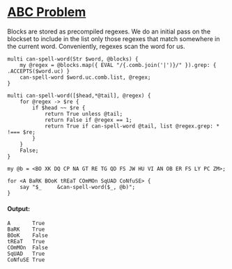 [1]: http://rosettacode.org/wiki/ABC_Problem

# [ABC Problem][1]

Blocks are stored as precompiled regexes. We do an initial pass on the blockset to include in the list only those regexes that match somewhere in the current word. Conveniently, regexes scan the word for us.

```perl6
multi can-spell-word(Str $word, @blocks) {
    my @regex = @blocks.map({ EVAL "/{.comb.join('|')}/" }).grep: { .ACCEPTS($word.uc) }
    can-spell-word $word.uc.comb.list, @regex;
}
 
multi can-spell-word([$head,*@tail], @regex) {
    for @regex -> $re {
        if $head ~~ $re {
            return True unless @tail;
            return False if @regex == 1;
            return True if can-spell-word @tail, list @regex.grep: * !=== $re;
        }
    }
    False;
}
 
my @b = <BO XK DQ CP NA GT RE TG QD FS JW HU VI AN OB ER FS LY PC ZM>;
 
for <A BaRK BOoK tREaT COmMOn SqUAD CoNfuSE> {
    say "$_     &can-spell-word($_, @b)";
}
```

#### Output:
```
A       True
BaRK    True
BOoK    False
tREaT   True
COmMOn  False
SqUAD   True
CoNfuSE True
```